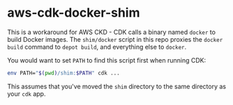 # aws-cdk-docker-shim

This is a workaround for AWS CKD - CDK calls a binary named `docker` to build Docker images. The `shim/docker` script in this repo proxies the `docker build` command to `depot build`, and everything else to `docker`.

You would want to set `PATH` to find this script first when running CDK:

```bash
env PATH="$(pwd)/shim:$PATH" cdk ...
```

This assumes that you've moved the `shim` directory to the same directory as your `cdk` app.

